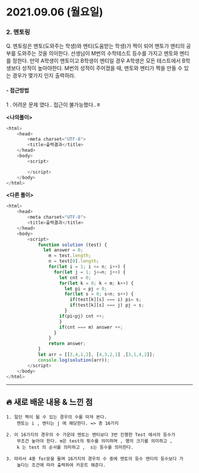 # 2021.09.06 (월요일)
### **2. 멘토링**

Q. 멘토링은 멘토(도와주는 학생)와 멘티(도움받는 학생)가 짝이 되어 멘토가 멘티의 공부를 도와주는 것을 의미한다. 
    선생님이 M번의 수학테스트 등수를 가지고 멘토와 멘티를 정한다. 만약 A학생이 멘토이고 B학생이 멘티일 경우
    A학생은 모든 테스트에서 B학생보다 성적이 높아야한다.
    M번의 성적이 주어졌을 때, 멘토와 멘티가 짝을 만들 수 있는 경우가 몇가지 인지 출력하라.

#### -  접근방법
1 . 어려운 문제 였다.. 접근이 불가능했다..ㅎ

**<나의풀이>**
```javascript
<html>
    <head>
        <meta charset="UTF-8">
        <title>출력결과</title>
    </head>
    <body>
        <script>

        </script>
    </body>
</html>
```


**<다른 풀이>**
```javascript
<html>
    <head>
        <meta charset="UTF-8">
        <title>출력결과</title>
    </head>
    <body>
        <script>
            function solution (test) {
              let answer = 0; 
                m = test.length;
                n = test[0].length;
                for(let i = 1; i <= n; i++) {
                  for(let j = 1; j<=n; j++) {
                    let cnt = 0;
                    for(let k = 0; k < m; k++) {
                      let pi = pj = 0;
                      for(let s = 0; s<n; s++) {
                        if(test[k][s] === i) pi= s;
                        if(test[k][s] === j) pj = s;
                      }
                    if(pi<pj) cnt ++;
                    }
                    if(cnt === m) answer ++;
                  } 
                }
                return answer;
            }
            let arr = [[3,4,1,2], [4,3,2,1] ,[3,1,4,2]];
            console.log(solution(arr));
        </script>
    </body>
</html>
```

---
##  **🔥 새로 배운 내용 & 느낀 점**
    1. 일단 짝이 될 수 있는 경우의 수를 따져 본다. 
        멘토는 i , 멘티는 j 에 해당한다. => 총 16가지
    
    2. 이 16가지의 경우의 수 가운데 멘토는 멘티보다 3번 진행한 Test 에서의 등수가
        무조건 높아야 한다. m은 test의 횟수를 의미하며 , 행의 크기를 의미하고 ,
        k 는 test 의 순서를 의미하고 ,  s는 등수를 의미한다.

    3. 따라서 4중 for문을 돌며 16가지의 경우의 수 중에 멘토의 등수 멘티의 등수보다 가
        높다는 조건에 따라 출력하여 카운트 해준다. 
